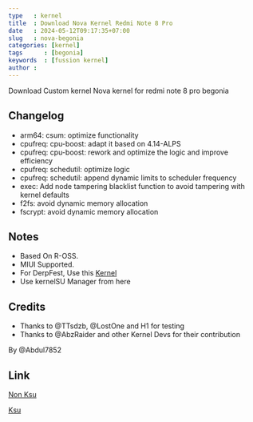 ```yaml
---
type   : kernel
title  : Download Nova Kernel Redmi Note 8 Pro
date   : 2024-05-12T09:17:35+07:00
slug   : nova-begonia
categories: [kernel]
tags      : [begonia]
keywords  : [fussion kernel]
author : 
---
```


Download Custom kernel Nova kernel for redmi note 8 pro begonia

## Changelog
- arm64: csum: optimize functionality
- cpufreq: cpu-boost: adapt it based on 4.14-ALPS
- cpufreq: cpu-boost: rework and optimize the logic and improve efficiency
- cpufreq: schedutil: optimize logic
- cpufreq: schedutil: append dynamic limits to scheduler frequency
- exec: Add node tampering blacklist function to avoid tampering with kernel defaults
- f2fs: avoid dynamic memory allocation
- fscrypt: avoid dynamic memory allocation

## Notes
- Based On R-OSS.
- MIUI Supported.
- For DerpFest, Use this [Kernel](https://graph.org/NoVA-Derpy---Download-Links-02-26)
- Use kernelSU Manager from here

## Credits
- Thanks to @TTsdzb, @LostOne and H1 for testing 
- Thanks to @AbzRaider and other Kernel Devs for their contribution 

By @Abdul7852

## Link
[Non Ksu](https://devuploads.com/b3xyfksgtlvr)

[Ksu](https://devuploads.com/m8nj3hlpmzpp)
